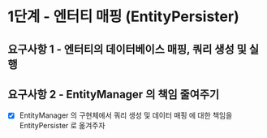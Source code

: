 # 1단계 - 엔터티 매핑 (EntityPersister)

## 요구사항 1 - 엔터티의 데이터베이스 매핑, 쿼리 생성 및 실행

## 요구사항 2 - EntityManager 의 책임 줄여주기

- [X] EntityManager 의 구현체에서 쿼리 생성 및 데이터 매핑 에 대한 책임을 EntityPersister 로 옮겨주자
